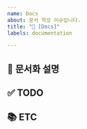 ```yaml
---
name: Docs
about: 문서 작성 이슈입니다.
title: "📝 [Docs]"
labels: documentation

---
```


## 📝 문서화 설명

<!-- 어떤 부분이 문서화되는지 설명 -->

## ✅ TODO

<!-- 이슈 할 일 기재 -->

## 📚 ETC

<!-- Screenshot, References 기재 -->
